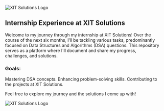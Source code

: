 
![XIT Solutions Logo](https://github.com/AbdulMannan19/XIT-Solutions/assets/72088166/247925c6-9341-42e4-98c4-fdd111936471)


## **Internship Experience at XIT Solutions**


Welcome to my journey through my internship at XIT Solutions! Over the course of the next six months, I'll be tackling various tasks, predominantly focused on Data Structures and Algorithms (DSA) questions.
This repository serves as a platform where I'll document and share my progress, challenges, and solutions.

### **Goals:**
Mastering DSA concepts.
Enhancing problem-solving skills.
Contributing to the projects at XIT Solutions.


Feel free to explore my journey and the solutions I come up with!


![XIT Solutions Logo](https://github.com/AbdulMannan19/XIT-Solutions/assets/72088166/247925c6-9341-42e4-98c4-fdd111936471)
